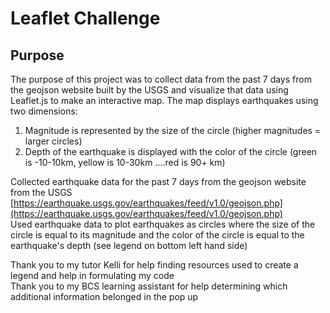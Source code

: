 # Leaflet Challenge

## Purpose
The purpose of this project was to collect data from the past 7 days from the geojson website built by the USGS and visualize that data using Leaflet.js to make an interactive map.
The map displays earthquakes using two dimensions:
1. Magnitude is represented by the size of the circle (higher magnitudes = larger circles)
2. Depth of the earthquake is displayed with the color of the circle (green is -10-10km, yellow is 10-30km ....red is 90+ km)

Collected earthquake data for the past 7 days from the geojson website from the USGS [https://earthquake.usgs.gov/earthquakes/feed/v1.0/geojson.php](https://earthquake.usgs.gov/earthquakes/feed/v1.0/geojson.php) <br/>
Used earthquake data to plot earthquakes as circles where the size of the circle is equal to its magnitude and the color of the circle is equal to the earthquake's depth (see legend on bottom left hand side)<br/>

Thank you to my tutor Kelli for help finding resources used to create a legend and help in formulating my code<br/>
Thank you to my BCS learning assistant for help determining which additional information belonged in the pop up<br/>
